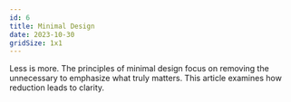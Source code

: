 ```yaml
---
id: 6
title: Minimal Design
date: 2023-10-30
gridSize: 1x1
---
```


Less is more. The principles of minimal design focus on removing the unnecessary to emphasize what truly matters. This article examines how reduction leads to clarity.